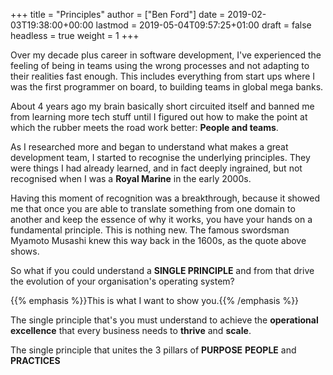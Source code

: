 +++
title = "Principles"
author = ["Ben Ford"]
date = 2019-02-03T19:38:00+00:00
lastmod = 2019-05-04T09:57:25+01:00
draft = false
headless = true
weight = 1
+++

Over my decade plus career in software development, I've experienced the feeling
of being in teams using the wrong processes and not adapting to their realities
fast enough. This includes everything from start ups where I was the first
programmer on board, to building teams in global mega banks.

About 4 years ago my brain basically short circuited itself and banned me from
learning more tech stuff until I figured out how to make the point at which the
rubber meets the road work better: **People and teams**.

As I researched more and began to understand what makes a great development
team, I started to recognise the underlying principles. They were things I had
already learned, and in fact deeply ingrained, but not recognised when I was a
**Royal Marine** in the early 2000s.

Having this moment of recognition was a breakthrough, because it showed me that
once you are able to translate something from one domain to another and keep the
essence of why it works, you have your hands on a fundamental principle. This is
nothing new. The famous swordsman Myamoto Musashi knew this way back in the
1600s, as the quote above shows.

So what if you could understand a **SINGLE PRINCIPLE** and from that drive the
evolution of your organisation's operating system?

{{% emphasis %}}This is what I want to show you.{{% /emphasis %}}

The single principle that's you must understand to achieve the **operational
excellence** that every business needs to **thrive** and **scale**.

The single principle that unites the 3 pillars of **PURPOSE** **PEOPLE** and **PRACTICES**

<a id="orgf097ba0"></a>

